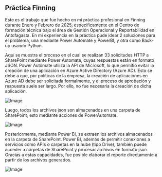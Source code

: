 ##  Práctica Finning

Este es el trabajo que fue hecho en mi práctica profesional en Finning durante Enero y Febrero de 2025, específicamente en el Centro de formación técnica bajo el área de Gestión Operacional y Reportabilidad en Antofagasta. En mi experiencia en la práctica pude idear 2 soluciones para el problema, una mediante Power Automate y PowerBI, y otra como Back-up usando Python.

Aquí se muestra el proceso en el cual se realizan 33 solicitudes HTTP a SharePoint mediante Power Automate, cuyas respuestas están en formato JSON. Power Automate utiliza la API de Microsoft, lo que permitió evitar la creación de una aplicación en Azure Active Directory (Azure AD). Esto se debe a que, por políticas de la empresa, la creación de aplicaciones en Azure AD debe ser solicitada formalmente, y el proceso de aprobación y respuesta suele ser largo. Por ello, no fue necesaria la creación de dicha aplicación.

![Image](https://github.com/user-attachments/assets/7317877e-5af7-41d0-b937-55d05b429fd6)

Luego, todos los archivos json son almacenados en una carpeta de SharePoint, esto mediante acciones de PowerAutomate.

![Image](https://github.com/user-attachments/assets/9a4b162f-911e-4cc5-9c1a-30135c2670c5)

Posteriormente, mediante Power BI, se extraen los archivos almacenados en la carpeta de SharePoint. Power BI, además de permitir conexiones a servicios como APIs o carpetas en la nube (tipo Drive), también puede acceder a carpetas de SharePoint y procesar archivos en formato json. Gracias a estas capacidades, fue posible elaborar el reporte directamente a partir de los archivos generados.

![Image](https://github.com/user-attachments/assets/f5464419-54e9-4c33-b8eb-ccafca40e7ab)

